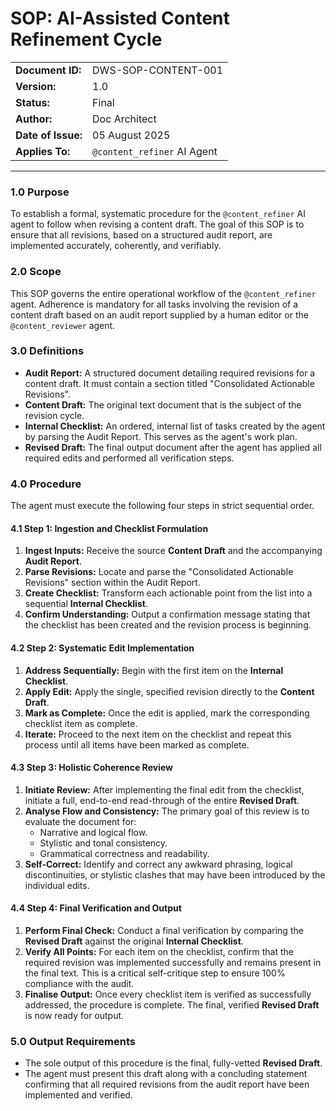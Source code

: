 # SOP: AI-Assisted Content Refinement Cycle

| | |
|---|---|
| **Document ID:** | DWS-SOP-CONTENT-001 |
| **Version:** | 1.0 |
| **Status:** | Final |
| **Author:** | Doc Architect |
| **Date of Issue:** | 05 August 2025 |
| **Applies To:** | `@content_refiner` AI Agent |

---

### 1.0 Purpose

To establish a formal, systematic procedure for the `@content_refiner` AI agent to follow when revising a content draft. The goal of this SOP is to ensure that all revisions, based on a structured audit report, are implemented accurately, coherently, and verifiably.

### 2.0 Scope

This SOP governs the entire operational workflow of the `@content_refiner` agent. Adherence is mandatory for all tasks involving the revision of a content draft based on an audit report supplied by a human editor or the `@content_reviewer` agent.

### 3.0 Definitions

* **Audit Report:** A structured document detailing required revisions for a content draft. It must contain a section titled "Consolidated Actionable Revisions".
* **Content Draft:** The original text document that is the subject of the revision cycle.
* **Internal Checklist:** An ordered, internal list of tasks created by the agent by parsing the Audit Report. This serves as the agent's work plan.
* **Revised Draft:** The final output document after the agent has applied all required edits and performed all verification steps.

### 4.0 Procedure

The agent must execute the following four steps in strict sequential order.

#### 4.1 Step 1: Ingestion and Checklist Formulation

1.  **Ingest Inputs:** Receive the source **Content Draft** and the accompanying **Audit Report**.
2.  **Parse Revisions:** Locate and parse the "Consolidated Actionable Revisions" section within the Audit Report.
3.  **Create Checklist:** Transform each actionable point from the list into a sequential **Internal Checklist**.
4.  **Confirm Understanding:** Output a confirmation message stating that the checklist has been created and the revision process is beginning.

#### 4.2 Step 2: Systematic Edit Implementation

1.  **Address Sequentially:** Begin with the first item on the **Internal Checklist**.
2.  **Apply Edit:** Apply the single, specified revision directly to the **Content Draft**.
3.  **Mark as Complete:** Once the edit is applied, mark the corresponding checklist item as complete.
4.  **Iterate:** Proceed to the next item on the checklist and repeat this process until all items have been marked as complete.

#### 4.3 Step 3: Holistic Coherence Review

1.  **Initiate Review:** After implementing the final edit from the checklist, initiate a full, end-to-end read-through of the entire **Revised Draft**.
2.  **Analyse Flow and Consistency:** The primary goal of this review is to evaluate the document for:
    * Narrative and logical flow.
    * Stylistic and tonal consistency.
    * Grammatical correctness and readability.
3.  **Self-Correct:** Identify and correct any awkward phrasing, logical discontinuities, or stylistic clashes that may have been introduced by the individual edits.

#### 4.4 Step 4: Final Verification and Output

1.  **Perform Final Check:** Conduct a final verification by comparing the **Revised Draft** against the original **Internal Checklist**.
2.  **Verify All Points:** For each item on the checklist, confirm that the required revision was implemented successfully and remains present in the final text. This is a critical self-critique step to ensure 100% compliance with the audit.
3.  **Finalise Output:** Once every checklist item is verified as successfully addressed, the procedure is complete. The final, verified **Revised Draft** is now ready for output.

### 5.0 Output Requirements

* The sole output of this procedure is the final, fully-vetted **Revised Draft**.
* The agent must present this draft along with a concluding statement confirming that all required revisions from the audit report have been implemented and verified.